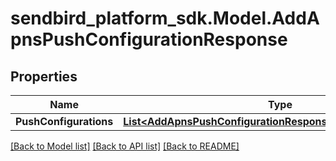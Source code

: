 
# sendbird_platform_sdk.Model.AddApnsPushConfigurationResponse

## Properties

Name | Type | Description | Notes
------------ | ------------- | ------------- | -------------
**PushConfigurations** | [**List&lt;AddApnsPushConfigurationResponsePushConfigurations&gt;**](AddApnsPushConfigurationResponsePushConfigurations.md) |  | [optional] 

[[Back to Model list]](../README.md#documentation-for-models)
[[Back to API list]](../README.md#documentation-for-api-endpoints)
[[Back to README]](../README.md)

